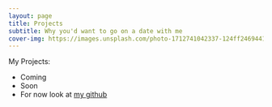 ```yaml
---
layout: page
title: Projects
subtitle: Why you'd want to go on a date with me
cover-img: https://images.unsplash.com/photo-1712741042337-124ff2469441?q=80&w=1974&auto=format&fit=crop&ixlib=rb-4.0.3&ixid=M3wxMjA3fDB8MHxwaG90by1wYWdlfHx8fGVufDB8fHx8fA%3D%3D
---
```


My Projects:

- Coming
- Soon 
- For now look at [my github](http://www.github.com/corgijan)

